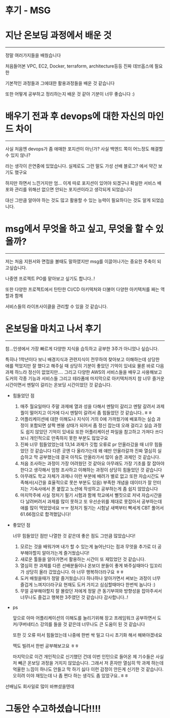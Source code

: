 # 후기 - MSG

# 지난 온보딩 과정에서 배운 것

---

정말 여러가지들을 배웠습니다

처음들어본 VPC, EC2, Docker, terraform, architecture등등 진짜 데브옵스에 필요한

기본적인 과정들과 그에대한 활용과정들을 배운 것 같습니다

또한 어떻게 공부하고 정리하는지 배운 것 같아 기분이 너무 좋습니다 :)

# 배우기 전과 후 devops에 대한 자신의 마인드 차이

---

사실 처음엔 devops가 좀 애매한 포지션이 아닌가? 사실 백엔드 쪽이 어느정도 해결할 수 있지 않나?

라는 생각이 은연중에 있었습니다. 실제로도 그런 말도 가성 선배 블로그? 에서 약간 보기도 했구요

하지만 하면서 느낀거지만 엄… 이게 따로 포지션이 있어야 되겠구나 확실한 서비스 배포와 관리를 위해선 없으면 안되는 포지션이라고 생각되게 되었습니다

대신 그만큼 알아야 하는 것도 많고 활용할 수 있는 능력이 필요하다는 것도 알게 되었습니다.

# msg에서 무엇을 하고 싶고, 무엇을 할 수 있을까?

---

저는 처음 지원서와 면접을 볼때도 말하였지만 msg를 이끌어나가는 중요한 주축이 되고싶습니다.

나중엔 프로젝트 PO를 맡아보고 싶기도 합니다..!

또한 다양한 프로젝트에서 탄탄한 CI/CD 아키텍처와 더불어 다양한 아키텍처를 짜는 역할과 함께

서비스들의 라이프사이클을 관리할 수 있을 것 같습니다.

# 온보딩을 마치고 나서 후기

---

참…인생에서 가장 빠르게 다양한 지식을 습득하고 공부한 3주가 아니었나 싶습니다.

특히나 1학년이다 보니 배경지식과 관련지식이 전무하여 찾아보고 이해하는데 상당한 애를 먹었지만 잘 했다고 해주실 때 상당히 기분이 좋았던 기억이 있네요 물론 바로 다음 과제 하느라 정신이 없었지만…. 그리고 다양한 AWS의 서비스들을 배우고 사용해보고 도커의 각종 기능과 서비스들 그리고 테라폼에 마지막으로 아키텍처까지 참 너무 즐거운 시간이면서 멘탈이 갈리는 온보딩 시간이었던 것 같습니다.

- 힘들었던 점
    1. 매주 월요일마다 주말 과제에 열과 성을 다해서 멘탈이 갈리고 멘탈 갈려서 과제 퀄이 떨어지고 이거에 다시 멘탈이 갈려서 좀 힘들었던 것 같습니다..ㅎㅎ
    2. 어플리케이션에 대한 이해도나 지식이 거의 0에 가까웠기에 배포하는 실습 과정이 포함되면 살짝 멘붕 상태가 되어서 좀 정신 잡는데 오래 걸리고 실습 과정도 쉽지 않았던 기억이 있네요 또한 어플리케이션 파일을 참고하고 가져다 쓰다 보니 개인적으로 만족하지 못한 부분도 많았구요
    3. 진짜 너무 힘들었었는데 13,14 과제가 깃헙 오류로 pr 안올라갔을 때 너무 힘들었던 것 같습니다 다른 곳엔 다 올라가는데 왜 얘만 안올라갈까 진짜 열심히 실습하고 막 공부했는데 결국 아직도 안올라가서 많이 슬픈 과제인 것 같습니다.
    4. 처음 조사하는 과정이 가장 어려웠던 것 같아요 아무래도 가장 기초를 잘 잡아야한다고 생각해서 엄청 조사하고 이해하는 과정이 상당히 힘들었던 것 같습니다
    5. 아무래도 학교 자체가 과제나 이런 부분에 배려가 별로 없고 또한 자습시간도 부족해서(시간을 효율적으로 못쓴 부분도 있음) 부족한 개념을 데이터가 잘 안터지는 기숙사에서 폰 붙잡고 노션에 작성하고 공부하는게 좀 쉽지 않았습니다
    6. 마지막주에 사실 정처기 필기 시험과 함께 학교에서 뻘짓으로 저녁 자습시간을 다 날려버려서 과제를 많이 못하고 또 우선순위를 제대로 못잡아서 공부하는데 애를 많이 먹었었네요 ㅠㅠ 정처기 필기는 시험날 새벽부터 빡세게 CBT 풀어서 61.66점으로 합격했답니다!
- 좋았던 점
    
    너무 힘들었던 점만 나열한 것 같은데 좋은 점도 그만큼 많았습니다!
    
    1. 모르는 것을 배워가며 내가 할 수 있는게 늘어난다는 점과 무엇을 추가로 더 공부해야할지 알아가는게 즐거웠습니다!
    2. 새로운 툴들을 알아가면서 활용하는 시간이 또 재밌었던 것 같습니다.
    3. 열심히 한 과제를 다른 선배분들이나 온보더 분들이 좋게 봐주실때마다 입꼬리가 상당히 올라 갔었습니다. 아 너무 행복하더라구요 ㅎㅎ
    4. 도커 배웠을때가 정말 즐거웠습니다 하나하나 알아가면서 써보는 과정이 너무 즐겁게 느껴지더라구요 현재도 도커 가지고 심심할때마다 한번씩 놉니다 :)
    5. 무얼 공부해야할지 잘 몰랐던 저에게 정말 큰 동기부여와 방향성을 잡아주셔서 너무나도 즐겁고 행복한 3주였던 것 같습니다 감사합니다..!
- ps
    
    앞으로 아마 어플리케이션의 이해도를 늘리기위해 장고 프레임워크 공부하면서 도커/쿠버네티스 강의를 들을 것 같은데 너무나도 큰 도움이 된 것 같습니다
    
    또한 깃 오류 떠서 힘들었는데 나중에 한번 싹 밀고 다시 초기화 해서 해봐야겠네요
    
    맥도 빌려서 한번 공부해보고요 ㅎㅎ
    
    마지막으로 이건 개인적으로 신기했던 건데 이번 인턴으로 들어온 제 기수들은 사실 저 빼곤 온보딩 과정을 거치지 않았습니다. 그래서 저 혼자만 열심히 막 과제 하는데 억울한 느낌이 하나도 안들고 막 하기 싫다 이런 감정이 안든게 신기한 것 같습니다. 오히려 이야 재밌는데 나 좀 쩐다 하는 생각도 좀 있었구요..ㅎㅎ
    

선배님도 회사일로 많이 바쁘셨을텐데
# 그동안 수고하셨습니다!!!!
